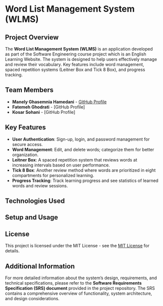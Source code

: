 # Word List Management System (WLMS)

## Project Overview
The **Word List Management System (WLMS)** is an application developed as part of the Software Engineering course project which is an English Learning Website. The system is designed to help users effectively manage and review their vocabulary. Key features include word management, spaced repetition systems (Leitner Box and Tick 8 Box), and progress tracking.

## Team Members

- **Manely Ghasemnia Hamedani** - [GitHub Profile](https://github.com/manelyhamedani)
- **Fatemeh Ghodrati** - [GitHub Profile]
- **Kosar Sohani** - [GitHub Profile]

## Key Features
- **User Authentication**: Sign-up, login, and password management for secure access.
- **Word Management**: Edit, and delete words; categorize them for better organization.
- **Leitner Box**: A spaced repetition system that reviews words at increasing intervals based on user performance.
- **Tick 8 Box**: Another review method where words are prioritized in eight compartments for personalized learning.
- **Progress Tracking**: Track learning progress and see statistics of learned words and review sessions.

## Technologies Used

## Setup and Usage

## License

This project is licensed under the MIT License - see the [MIT License](https://opensource.org/licenses/MIT) for details.

## Additional Information

For more detailed information about the system’s design, requirements, and technical specifications, please refer to the **Software Requirements Specification (SRS) document** provided in the project repository. The SRS contains a comprehensive overview of functionality, system architecture, and design considerations.


